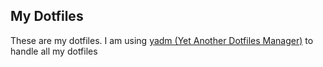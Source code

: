 ## My Dotfiles

These are my dotfiles. I am using [yadm (Yet Another Dotfiles Manager)](https://github.com/TheLocehiliosan/yadm) to handle all my dotfiles
